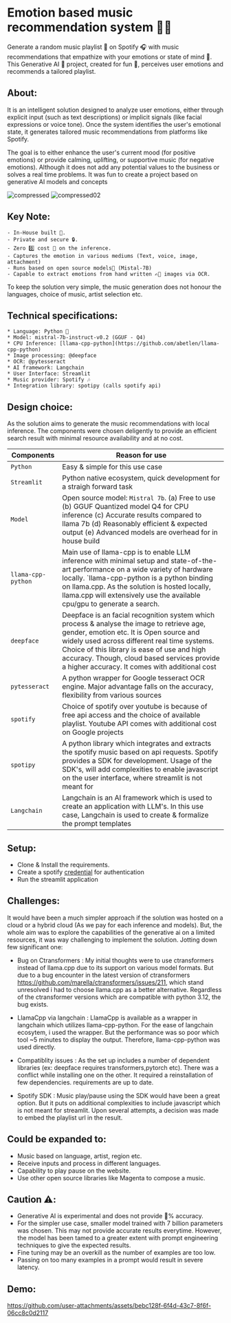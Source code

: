 # Emotion based music recommendation system 🎹🥁
Generate a random music playlist 🎵 on Spotify 🎧 with music recommendations that empathize with your emotions or state of mind 🧠. This Generative AI 🤖 project, created for fun 🤩, perceives user emotions and recommends a tailored playlist.

## About:
It is an intelligent solution designed to analyze user emotions, either through explicit input (such as text descriptions) or implicit signals (like facial expressions or voice tone). Once the system identifies the user's emotional state, it generates tailored music recommendations from platforms like Spotify. 

The goal is to either enhance the user's current mood (for positive emotions) or provide calming, uplifting, or supportive music (for negative emotions). Although it does not add any potential values to the business or solves a real time problems. It was fun to create a project based on generative AI models and concepts

![compressed](https://github.com/user-attachments/assets/e75a0dca-c17c-477e-a0e7-ffd5c7dbe488) 
![compressed02](https://github.com/user-attachments/assets/1cd285df-a813-41e0-958a-5a4b12bf22c9)

## Key Note:
    - In-House built 💼.
    - Private and secure 🔒.
    - Zero 0️⃣ cost 💸 on the inference. 
    - Captures the emotion in various mediums (Text, voice, image, attachment)
    - Runs based on open source models🤖 (Mistal-7B)
    - Capable to extract emotions from hand written ✍🏼 images via OCR.

To keep the solution very simple, the music generation does not honour the languages, choice of music, artist selection etc.

## Technical specifications:
    * Language: Python 🐍
    * Model: mistral-7b-instruct-v0.2 (GGUF - Q4)
    * CPU Inference: [llama-cpp-python](https://github.com/abetlen/llama-cpp-python)
    * Image processing: @deepface 
    * OCR: @pytesseract
    * AI framework: Langchain
    * User Interface: Streamlit
    * Music provider: Spotify 🎶
    * Integration library: spotipy (calls spotify api)
    
## Design choice:
As the solution aims to generate the music recommendations with local inference. The components were chosen deligently to provide an efficient search result with minimal resource availability and at no cost.

| Components    | Reason for use |
| ------------- | ------------- |
| `Python`        | Easy & simple for this use case  |
| `Streamlit` | Python native ecosystem, quick development for a straigh forward task  |
| `Model` | Open source model: `Mistral 7b`. (a) Free to use (b) GGUF Quantized model Q4 for CPU inference (c) Accurate results compared to llama 7b (d) Reasonably efficient & expected output (e) Advanced models are overhead for in house build|
| `llama-cpp-python` | Main use of llama-cpp is to enable LLM inference with minimal setup and state-of-the-art performance on a wide variety of hardware locally. `llama-cpp-python is a python binding on llama.cpp. As the solution is hosted locally, llama.cpp will extensively use the available cpu/gpu to generate a search.
| `deepface` | Deepface is an facial recognition system which process & analyse the image to retrieve age, gender, emotion etc. It is Open source and widely used across different real time systems. Choice of this library is ease of use and high accuracy. Though, cloud based services provide a higher accuracy. It comes with additional cost |
|`pytesseract`| A python wrapper for Google tesseract OCR engine. Major advantage falls on the accuracy, flexibility from various sources |
| `spotify` | Choice of spotify over youtube is because of free api access and the choice of available playlist. Youtube API comes with additional cost on Google projects |
| `spotipy` | A python library which integrates and extracts the spotify music based on api requests. Spotify provides a SDK for development. Usage of the SDK's, will add complexities to enable javascript on the user interface, where streamlit is not meant for |
| `Langchain` | Langchain is an AI framework which is used to create an application with LLM's. In this use case, Langchain is used to create & formalize the prompt templates |

## Setup:
* Clone & Install the requirements.
* Create a spotify [credential](https://developer.spotify.com/dashboard) for authentication
* Run the streamlit application

## Challenges:
It would have been a much simpler approach if the solution was hosted on a cloud or a hybrid cloud (As we pay for each inference and models). But, the whole aim was to explore the capabilities of the generative ai on a limited resources, it was way challenging to implement the solution. Jotting down few significant one:

- Bug on Ctransformers : My initial thoughts were to use ctransformers instead of llama.cpp due to its support on various model formats. But due to a bug encounter in the latest version of ctransformers https://github.com/marella/ctransformers/issues/211, which stand unresolved i had to choose llama.cpp as a better alternative. Regardless of the ctransformer versions which are compatible with python 3.12, the bug exists.
  
- LlamaCpp via langchain : LlamaCpp is available as a wrapper in langchain which utilizes llama-cpp-python. For the ease of langchain ecosytem, i used the wrapper. But the performance was so poor which tool ~5 minutes to display the output. Therefore, llama-cpp-python was used directly.
  
- Compatiblity issues : As the set up includes a number of dependent libraries (ex: deepface requires transformers,pytorch etc). There was a conflict while installing one on the other.
  It required a reinstallation of few dependencies. requirements are up to date.
  
- Spotify SDK : Music play/pause using the SDK would have been a great option. But it puts on additional complexities to include javascript which is not meant for streamlit. Upon several attempts, a decision was made to embed the playlist url in the result.

## Could be expanded to:
* Music based on language, artist, region etc.
* Receive inputs and process in different languages.
* Capability to play pause on the website.
* Use other open source libraries like Magenta to compose a music.

## Caution ⚠️:
 - Generative AI is experimental and does not provide 💯% accuracy.
 - For the simpler use case, smaller model trained with 7 billion parameters was chosen. This may not provide accurate results everytime. However, the model has been tamed to a greater extent with prompt engineering techniques to give the expected results.
 - Fine tuning may be an overkill as the number of examples are too low.
 - Passing on too many examples in a prompt would result in severe latency.

## Demo:

https://github.com/user-attachments/assets/bebc128f-6f4d-43c7-8f6f-06cc8c0d2117


